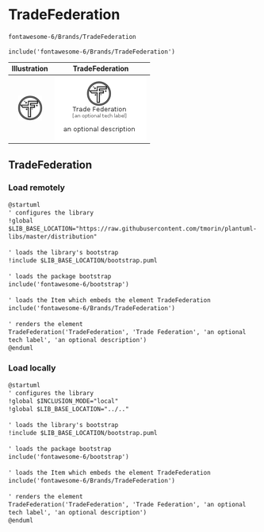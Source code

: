 # TradeFederation


```text
fontawesome-6/Brands/TradeFederation
```

```text
include('fontawesome-6/Brands/TradeFederation')
```



| Illustration | TradeFederation |
| :---: | :---: |
| ![illustration for Illustration](../../fontawesome-6/Brands/TradeFederation.png) | ![illustration for TradeFederation](../../fontawesome-6/Brands/TradeFederation.Local.png) |




## TradeFederation

### Load remotely
```plantuml
@startuml
' configures the library
!global $LIB_BASE_LOCATION="https://raw.githubusercontent.com/tmorin/plantuml-libs/master/distribution"

' loads the library's bootstrap
!include $LIB_BASE_LOCATION/bootstrap.puml

' loads the package bootstrap
include('fontawesome-6/bootstrap')

' loads the Item which embeds the element TradeFederation
include('fontawesome-6/Brands/TradeFederation')

' renders the element
TradeFederation('TradeFederation', 'Trade Federation', 'an optional tech label', 'an optional description')
@enduml
```

### Load locally
```plantuml
@startuml
' configures the library
!global $INCLUSION_MODE="local"
!global $LIB_BASE_LOCATION="../.."

' loads the library's bootstrap
!include $LIB_BASE_LOCATION/bootstrap.puml

' loads the package bootstrap
include('fontawesome-6/bootstrap')

' loads the Item which embeds the element TradeFederation
include('fontawesome-6/Brands/TradeFederation')

' renders the element
TradeFederation('TradeFederation', 'Trade Federation', 'an optional tech label', 'an optional description')
@enduml
```

